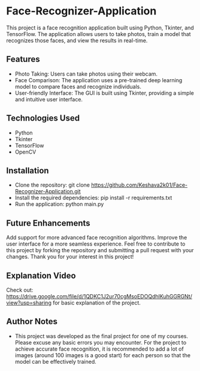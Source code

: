 # Face-Recognizer-Application
This project is a face recognition application built using Python, Tkinter, and TensorFlow. The application allows users to take photos, train a model that recognizes those faces, and view the results in real-time.

## Features
* Photo Taking: Users can take photos using their webcam.
* Face Comparison: The application uses a pre-trained deep learning model to compare faces and recognize individuals.
* User-friendly Interface: The GUI is built using Tkinter, providing a simple and intuitive user interface.

## Technologies Used
* Python
* Tkinter
* TensorFlow
* OpenCV
 
## Installation
* Clone the repository: git clone https://github.com/Keshava2k01/Face-Recognizer-Application.git
* Install the required dependencies: pip install -r requirements.txt
* Run the application: python main.py

## Future Enhancements
  Add support for more advanced face recognition algorithms.
  Improve the user interface for a more seamless experience.
  Feel free to contribute to this project by forking the repository and submitting a pull request with your changes. Thank you for your interest in this project!

## Explanation Video
  Check out: https://drive.google.com/file/d/1QDKC1J2ur70cgMsoEDOQdhIKuhGGRGNt/view?usp=sharing  for basic explanation of the project.

## Author Notes
* This project was developed as the final project for one of my courses. Please excuse any basic errors you may encounter. For the project to achieve accurate face recognition, it is recommended to add a lot of images (around 100 images is a good start) for each person so that the model can be effectively trained.
